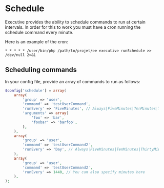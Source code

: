 # Schedule

Executive provides the ability to schedule commands to run at certain intervals. In order for this to work you must have a cron running the schedule command every minute.

Here is an example of the cron:

```shell
* * * * * /user/bin/php /path/to/projet/ee executive runSchedule >> /dev/null 2>&1
```

## Scheduling commands

In your config file, provide an array of commands to run as follows:

```php
$config['schedule'] = array(
    array(
        'group' => 'user',
        'command' => 'testUserCommand',
        'runEvery' => 'FiveMinutes', // Always|FiveMinutes|TenMinutes|ThirtyMinutes|Hour|Day|Week|Month|DayAtMidnight|SaturdayAtMidnight|SundayAtMidnight|MondayAtMidnight|TuesdayAtMidnight|WednesdayAtMidnight|ThursdayAtMidNight|FridayAtMidnight
        'arguments' => array(
            'foo' => 'bar',
            'foobar' => 'barfoo',
        ),
    ),
    array(
        'group' => 'user',
        'command' => 'testUserCommand2',
        'runEvery' => 'Day', // Always|FiveMinutes|TenMinutes|ThirtyMinutes|Hour|Day|Week|Month|DayAtMidnight|SaturdayAtMidnight|SundayAtMidnight|MondayAtMidnight|TuesdayAtMidnight|WednesdayAtMidnight|ThursdayAtMidNight|FridayAtMidnight
    ),
    array(
        'group' => 'user',
        'command' => 'testUserCommand2',
        'runEvery' => 1440, // You can also specify minutes here
    ),
);
```
